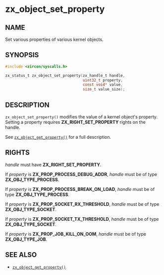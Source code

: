 # zx_object_set_property

## NAME

<!-- Updated by update-docs-from-fidl, do not edit. -->

Set various properties of various kernel objects.

## SYNOPSIS

<!-- Updated by update-docs-from-fidl, do not edit. -->

```c
#include <zircon/syscalls.h>

zx_status_t zx_object_set_property(zx_handle_t handle,
                                   uint32_t property,
                                   const void* value,
                                   size_t value_size);
```

## DESCRIPTION

`zx_object_set_property()` modifies the value of a kernel object's property.
Setting a property requires **ZX_RIGHT_SET_PROPERTY** rights on the handle.

See [`zx_object_get_property()`] for a full description.

## RIGHTS

<!-- Updated by update-docs-from-fidl, do not edit. -->

*handle* must have **ZX_RIGHT_SET_PROPERTY**.

If *property* is **ZX_PROP_PROCESS_DEBUG_ADDR**, *handle* must be of type **ZX_OBJ_TYPE_PROCESS**.

If *property* is **ZX_PROP_PROCESS_BREAK_ON_LOAD**, *handle* must be of type **ZX_OBJ_TYPE_PROCESS**.

If *property* is **ZX_PROP_SOCKET_RX_THRESHOLD**, *handle* must be of type **ZX_OBJ_TYPE_SOCKET**.

If *property* is **ZX_PROP_SOCKET_TX_THRESHOLD**, *handle* must be of type **ZX_OBJ_TYPE_SOCKET**.

If *property* is **ZX_PROP_JOB_KILL_ON_OOM**, *handle* must be of type **ZX_OBJ_TYPE_JOB**.

## SEE ALSO

 - [`zx_object_get_property()`]

<!-- References updated by update-docs-from-fidl, do not edit. -->

[`zx_object_get_property()`]: object_get_property.md

